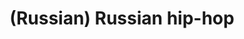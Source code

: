 ---
layout: default
category: mega
lang: en
title: (Russian) Russian hip-hop
slug: hip-hap
tags: friends graffiti music sux 
postid: 108
translated: no
---